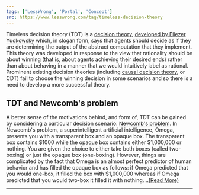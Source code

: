 ```yaml
---
tags: ['LessWrong', 'Portal', 'Concept']
src: https://www.lesswrong.com/tag/timeless-decision-theory
---
```


Timeless decision theory (TDT) is a [decision theory](https://www.lesswrong.com/tag/decision-theory), [developed by Eliezer Yudkowsky](http://intelligence.org/files/TDT.pdf) which, in slogan form, says that agents should decide as if they are determining the output of the abstract computation that they implement. This theory was developed in response to the view that rationality should be about winning (that is, about agents achieving their desired ends) rather than about behaving in a manner that we would intuitively label as rational. Prominent existing decision theories (including [causal decision theory](https://www.lesswrong.com/tag/causal-decision-theory), or CDT) fail to choose the winning decision in some scenarios and so there is a need to develop a more successful theory.

## 
<more needed>

## TDT and Newcomb's problem
A better sense of the motivations behind, and form of, TDT can be gained by considering a particular decision scenario: [Newcomb's problem](http://lesswrong.com/lw/nc/newcombs_problem_and_regret_of_rationality/). In Newcomb's problem, a superintelligent artificial intelligence, Omega, presents you with a transparent box and an opaque box. The transparent box contains $1000 while the opaque box contains either $1,000,000 or nothing. You are given the choice to either take both boxes (called two-boxing) or just the opaque box (one-boxing). However, things are complicated by the fact that Omega is an almost perfect predictor of human behavior and has filled the opaque box as follows: if Omega predicted that you would one-box, it filled the box with $1,000,000 whereas if Omega predicted that you would two-box it filled it with nothing....[(Read More)]()



---

